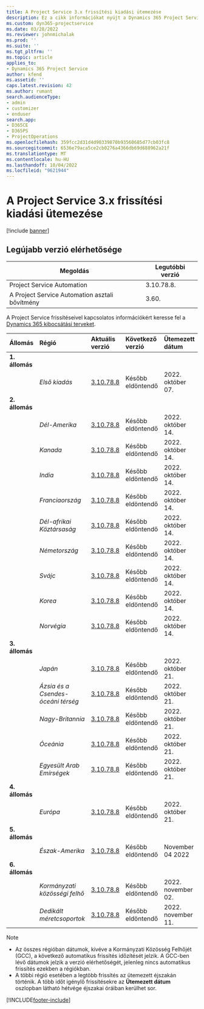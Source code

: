 ```yaml
---
title: A Project Service 3.x frissítési kiadási ütemezése
description: Ez a cikk információkat nyújt a Dynamics 365 Project Service Automation.
ms.custom: dyn365-projectservice
ms.date: 03/28/2022
ms.reviewer: johnmichalak
ms.prod: ''
ms.suite: ''
ms.tgt_pltfrm: ''
ms.topic: article
applies_to:
- Dynamics 365 Project Service
author: kfend
ms.assetid: ''
caps.latest.revision: 42
ms.author: rumant
search.audienceType:
- admin
- customizer
- enduser
search.app:
- D365CE
- D365PS
- ProjectOperations
ms.openlocfilehash: 359fcc2d31d4d90339870b93560685d77cb03fc8
ms.sourcegitcommit: 6536e79aca5ce2cb0276a4366db69d688962a21f
ms.translationtype: MT
ms.contentlocale: hu-HU
ms.lasthandoff: 10/04/2022
ms.locfileid: "9621944"
---
```

# <a name="update-release-schedule-for-project-service-3x"></a>A Project Service 3.x frissítési kiadási ütemezése

[!include [banner](../includes/psa-now-project-operations.md)]

## <a name="latest-version-availability"></a>Legújabb verzió elérhetősége

| Megoldás  | Legutóbbi verzió |
|-------|----|
| Project Service Automation    | 3.10.78.8. |
| A Project Service Automation asztali bővítmény                | 3.60.          |

A Project Service frissítéseivel kapcsolatos információkért keresse fel a [Dynamics 365 kibocsátási terveket](/dynamics365/release-plans/). 

| Állomás  | Régió | Aktuális verzió | Következő verzió |  Ütemezett dátum
| :---   | :---   | :---   | :---   |:---   |         
|<strong>1. állomás</strong> | |  |  | |
| | <i>Első kiadás</i> | [3.10.78.8](whats-new-ur-47.md)| Később eldöntendő | 2022. október 07.
|<strong>2. állomás</strong> | |  |  | |
| | <i>Dél-Amerika</i> | [3.10.78.8](whats-new-ur-47.md) | Később eldöntendő | 2022. október 14.
| | <i>Kanada</i> | [3.10.78.8](whats-new-ur-47.md) | Később eldöntendő | 2022. október 14.
| | <i>India</i> | [3.10.78.8](whats-new-ur-47.md) | Később eldöntendő | 2022. október 14.
| | <i>Franciaország</i> | [3.10.78.8](whats-new-ur-47.md) | Később eldöntendő | 2022. október 14.
| | <i>Dél-afrikai Köztársaság</i> | [3.10.78.8](whats-new-ur-47.md) | Később eldöntendő | 2022. október 14.
| | <i>Németország</i> | [3.10.78.8](whats-new-ur-47.md) | Később eldöntendő | 2022. október 14.
| | <i>Svájc</i> | [3.10.78.8](whats-new-ur-47.md) | Később eldöntendő | 2022. október 14.
| | <i>Korea</i> | [3.10.78.8](whats-new-ur-47.md) | Később eldöntendő | 2022. október 14.
| | <i>Norvégia</i> | [3.10.78.8](whats-new-ur-47.md) | Később eldöntendő | 2022. október 14.
|<strong>3. állomás</strong> | |  |  | |
| | <i>Japán</i> | [3.10.78.8](whats-new-ur-47.md) | Később eldöntendő | 2022. október 21.
| | <i>Ázsia és a Csendes-óceáni térség</i> | [3.10.78.8](whats-new-ur-47.md) | Később eldöntendő | 2022. október 21.
| | <i>Nagy-Britannia</i> | [3.10.78.8](whats-new-ur-47.md) | Később eldöntendő | 2022. október 21.
| | <i>Óceánia</i> | [3.10.78.8](whats-new-ur-47.md) | Később eldöntendő | 2022. október 21.
| | <i>Egyesült Arab Emírségek</i> | [3.10.78.8](whats-new-ur-47.md) | Később eldöntendő | 2022. október 21.
|<strong>4. állomás</strong> | |  |  | |
| | <i>Európa</i> | [3.10.78.8](whats-new-ur-47.md) | Később eldöntendő | 2022. október 21.
|<strong>5. állomás</strong> | |  |  | |
| | <i>Észak-Amerika</i> | [3.10.78.8](whats-new-ur-47.md) | Később eldöntendő | November 04 2022
|<strong>6. állomás</strong> | |  |  | |
| | <i>Kormányzati közösségi felhő</i> | [3.10.78.8](whats-new-ur-47.md) | Később eldöntendő | 2022. november 02.
| | <i>Dedikált méretcsoportok</i> | [3.10.78.8](whats-new-ur-47.md) | Később eldöntendő | 2022. november 11.




>[!Note]
> - Az összes régióban dátumok, kivéve a Kormányzati Közösség Felhőjét (GCC), a következő automatikus frissítés időzítését jelzik. A GCC-ben lévő dátumok jelzik a verzió elérhetőségét, jelenleg nincs automatikus frissítés ezekben a régiókban.
> - A többi régió esetében a legtöbb frissítés az ütemezett éjszakán történik. A több időt igénylő frissítésekre az **Ütemezett dátum** oszlopban látható hétvége éjszakai óráiban kerülhet sor.


[!INCLUDE[footer-include](../includes/footer-banner.md)]
